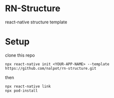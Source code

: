 # RN-Structure
react-native structure template

# Setup

clone this repo
```
npx react-native init <YOUR-APP-NAME> --template https://github.com/nalpot/rn-structure.git
```
then
```
npx react-native link
npx pod-install
```
